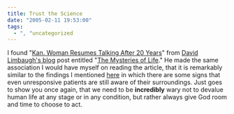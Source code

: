 ```yaml
---
title: Trust the Science
date: "2005-02-11 19:53:00"
tags:
  - ", "uncategorized
---
```

I found "<a href="http://story.news.yahoo.com/news?tmpl=story2&u=/ap/20050211/ap_on_re_us/recovering_woman">Kan.
Woman Resumes Talking After 20 Years</a>" from
<a href="http://www.davidlimbaugh.com/">David
Limbaugh's blog</a> post entitled "<a href="http://www.davidlimbaugh.com/mt/archives/2005/02/the_mysteries_o.html">The
Mysteries of Life</a>."  He made the same association I would have
myself on reading the article, that it is remarkably similar to the
findings I mentioned <a href="./view.php?date=20050208-1101">here</a>
in which there are some signs that even unresponsive patients are
still aware of their surroundings.  Just goes to show you once again,
that we need to be <strong>incredibly</strong> wary not to devalue
human life at any stage or in any condition, but rather always give
God room and time to choose to act.

